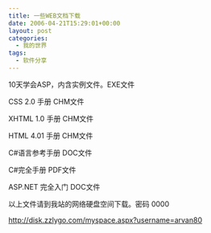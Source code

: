 ```yaml
---
title: 一些WEB文档下载
date: 2006-04-21T15:29:01+00:00
layout: post
categories:
  - 我的世界
tags:
  - 软件分享
---
```


10天学会ASP，内含实例文件。EXE文件

CSS 2.0 手册 CHM文件

XHTML 1.0 手册 CHM文件

HTML 4.01 手册 CHM文件

C#语言参考手册 DOC文件

C#完全手册 PDF文件

ASP.NET 完全入门 DOC文件

以上文件请到我站的网络硬盘空间下载。密码 0000

<http://disk.zzlygo.com/myspace.aspx?username=arvan80>